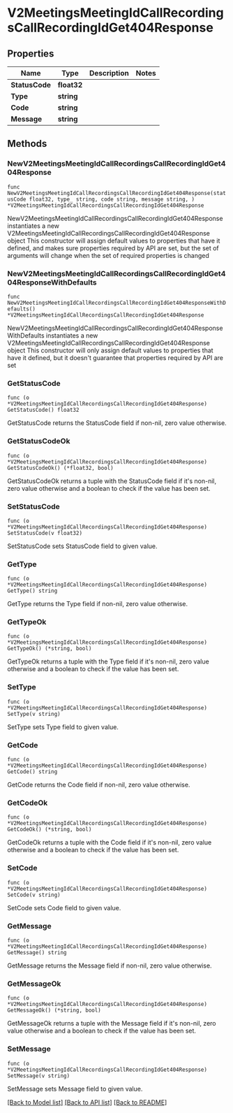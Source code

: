 # V2MeetingsMeetingIdCallRecordingsCallRecordingIdGet404Response

## Properties

Name | Type | Description | Notes
------------ | ------------- | ------------- | -------------
**StatusCode** | **float32** |  | 
**Type** | **string** |  | 
**Code** | **string** |  | 
**Message** | **string** |  | 

## Methods

### NewV2MeetingsMeetingIdCallRecordingsCallRecordingIdGet404Response

`func NewV2MeetingsMeetingIdCallRecordingsCallRecordingIdGet404Response(statusCode float32, type_ string, code string, message string, ) *V2MeetingsMeetingIdCallRecordingsCallRecordingIdGet404Response`

NewV2MeetingsMeetingIdCallRecordingsCallRecordingIdGet404Response instantiates a new V2MeetingsMeetingIdCallRecordingsCallRecordingIdGet404Response object
This constructor will assign default values to properties that have it defined,
and makes sure properties required by API are set, but the set of arguments
will change when the set of required properties is changed

### NewV2MeetingsMeetingIdCallRecordingsCallRecordingIdGet404ResponseWithDefaults

`func NewV2MeetingsMeetingIdCallRecordingsCallRecordingIdGet404ResponseWithDefaults() *V2MeetingsMeetingIdCallRecordingsCallRecordingIdGet404Response`

NewV2MeetingsMeetingIdCallRecordingsCallRecordingIdGet404ResponseWithDefaults instantiates a new V2MeetingsMeetingIdCallRecordingsCallRecordingIdGet404Response object
This constructor will only assign default values to properties that have it defined,
but it doesn't guarantee that properties required by API are set

### GetStatusCode

`func (o *V2MeetingsMeetingIdCallRecordingsCallRecordingIdGet404Response) GetStatusCode() float32`

GetStatusCode returns the StatusCode field if non-nil, zero value otherwise.

### GetStatusCodeOk

`func (o *V2MeetingsMeetingIdCallRecordingsCallRecordingIdGet404Response) GetStatusCodeOk() (*float32, bool)`

GetStatusCodeOk returns a tuple with the StatusCode field if it's non-nil, zero value otherwise
and a boolean to check if the value has been set.

### SetStatusCode

`func (o *V2MeetingsMeetingIdCallRecordingsCallRecordingIdGet404Response) SetStatusCode(v float32)`

SetStatusCode sets StatusCode field to given value.


### GetType

`func (o *V2MeetingsMeetingIdCallRecordingsCallRecordingIdGet404Response) GetType() string`

GetType returns the Type field if non-nil, zero value otherwise.

### GetTypeOk

`func (o *V2MeetingsMeetingIdCallRecordingsCallRecordingIdGet404Response) GetTypeOk() (*string, bool)`

GetTypeOk returns a tuple with the Type field if it's non-nil, zero value otherwise
and a boolean to check if the value has been set.

### SetType

`func (o *V2MeetingsMeetingIdCallRecordingsCallRecordingIdGet404Response) SetType(v string)`

SetType sets Type field to given value.


### GetCode

`func (o *V2MeetingsMeetingIdCallRecordingsCallRecordingIdGet404Response) GetCode() string`

GetCode returns the Code field if non-nil, zero value otherwise.

### GetCodeOk

`func (o *V2MeetingsMeetingIdCallRecordingsCallRecordingIdGet404Response) GetCodeOk() (*string, bool)`

GetCodeOk returns a tuple with the Code field if it's non-nil, zero value otherwise
and a boolean to check if the value has been set.

### SetCode

`func (o *V2MeetingsMeetingIdCallRecordingsCallRecordingIdGet404Response) SetCode(v string)`

SetCode sets Code field to given value.


### GetMessage

`func (o *V2MeetingsMeetingIdCallRecordingsCallRecordingIdGet404Response) GetMessage() string`

GetMessage returns the Message field if non-nil, zero value otherwise.

### GetMessageOk

`func (o *V2MeetingsMeetingIdCallRecordingsCallRecordingIdGet404Response) GetMessageOk() (*string, bool)`

GetMessageOk returns a tuple with the Message field if it's non-nil, zero value otherwise
and a boolean to check if the value has been set.

### SetMessage

`func (o *V2MeetingsMeetingIdCallRecordingsCallRecordingIdGet404Response) SetMessage(v string)`

SetMessage sets Message field to given value.



[[Back to Model list]](../README.md#documentation-for-models) [[Back to API list]](../README.md#documentation-for-api-endpoints) [[Back to README]](../README.md)


